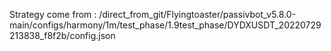 Strategy come from : /direct_from_git/Flyingtoaster/passivbot_v5.8.0-main/configs/harmony/1m/test_phase/1.9test_phase/DYDXUSDT_20220729213838_f8f2b/config.json
